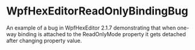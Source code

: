 # WpfHexEditorReadOnlyBindingBug
An example of a bug in WpfHexEditor 2.1.7 demonstrating that when one-way binding is attached to the ReadOnlyMode property it gets detached after changing property value.
